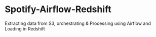 # Spotify-Airflow-Redshift
Extracting data from S3, orchestrating &amp; Processing using Airflow and Loading in Redshift
